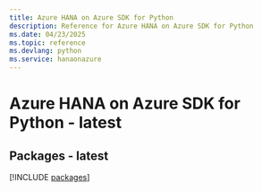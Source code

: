 ```yaml
---
title: Azure HANA on Azure SDK for Python
description: Reference for Azure HANA on Azure SDK for Python
ms.date: 04/23/2025
ms.topic: reference
ms.devlang: python
ms.service: hanaonazure
---
```

# Azure HANA on Azure SDK for Python - latest
## Packages - latest
[!INCLUDE [packages](hana-on-azure-index.md)]